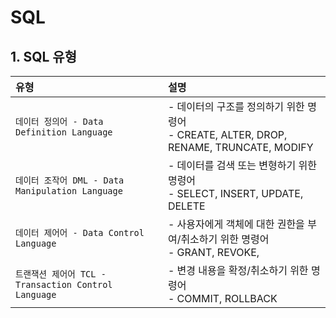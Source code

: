 # SQL

## 1. SQL 유형
|                     유형                |                 설명                   |
|:---------------------------------------|:--------------------------------------|
|`데이터 정의어 - Data Definition Language` | - 데이터의 구조를 정의하기 위한 명령어 <br> - CREATE, ALTER, DROP, RENAME, TRUNCATE, MODIFY|
|`데이터 조작어 DML - Data Manipulation Language` | - 데이터를 검색 또는 변형하기 위한 명령어 <br> - SELECT, INSERT, UPDATE, DELETE|
|`데이터 제어어 - Data Control Language`    | - 사용자에게 객체에 대한 권한을 부여/취소하기 위한 명령어 <br> - GRANT, REVOKE, 
|`트랜잭션 제어어 TCL - Transaction Control Language` | - 변경 내용을 확정/취소하기 위한 명령어 <br> - COMMIT, ROLLBACK